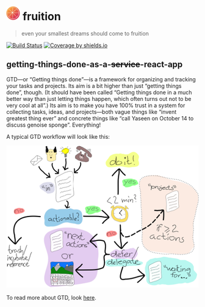 # ![🍉](readme-assets/fruition_36.png "Melon") fruition

> even your smallest dreams should come to fruition

[![Build Status](https://travis-ci.com/GeorgeIpsum/fruition.svg?branch=master)](https://travis-ci.com/GeorgeIpsum/fruition) [![Coverage by shields.io](https://shields.io)](https://img.shields.io/badge/dynamic/xml?color=blue&label=coverage&query=round%2810000%2A%28%2F%2Fmetrics%5B%40complexity%5D%2F%40coveredstatements%2B%2F%2Fmetrics%5B%40complexity%5D%2F%40coveredconditionals%2B%2F%2Fmetrics%5B%40complexity%5D%2F%40coveredmethods%2B%2F%2Fmetrics%5B%40complexity%5D%2F%40coveredelements%29div%28%2F%2Fmetrics%5B%40complexity%5D%2F%40methods%2B%2F%2Fmetrics%5B%40complexity%5D%2F%40conditionals%2B%2F%2Fmetrics%5B%40complexity%5D%2F%40elements%2B%2F%2Fmetrics%5B%40complexity%5D%2F%40statements%29%29div%28100%29&suffix=%25&url=https%3A%2F%2Fgeorgeipsum.github.io%2Ffruition%2Fcoverage%2Fcoverage.xml&color=informational&suffix=%25)

## getting-things-done-as-a-~~service~~-react-app

GTD—or “Getting things done”—is a framework for organizing and tracking your tasks and projects. Its aim is a bit higher than just “getting things done”, though. (It should have been called “Getting things done in a much better way than just letting things happen, which often turns out not to be very cool at all”.) Its aim is to make you have 100% trust in a system for collecting tasks, ideas, and projects—both vague things like “invent greatest thing ever” and concrete things like “call Yaseen on October 14 to discuss genoise sponge”. Everything!

A typical GTD workflow will look like this:

![GTD Workflow](readme-assets/workflow.svg)

To read more about GTD, look [here](https://hamberg.no/gtd/).
